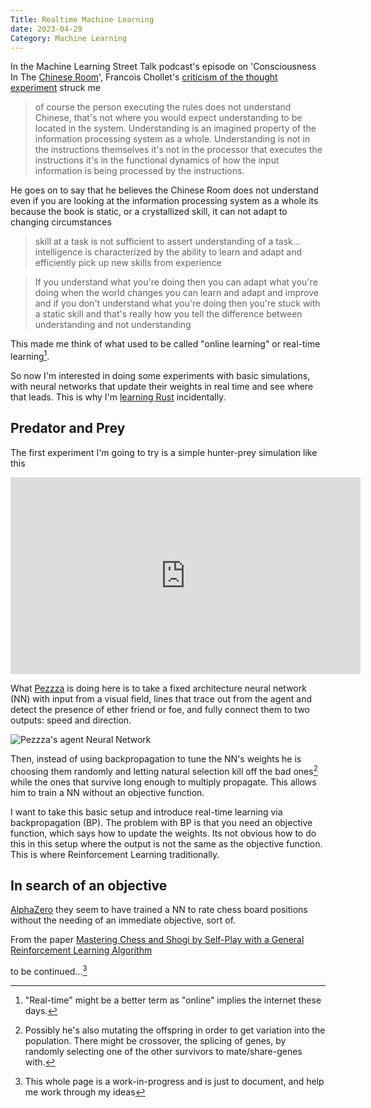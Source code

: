 ```yaml
---
Title: Realtime Machine Learning
date: 2023-04-29
Category: Machine Learning
---
```


In the Machine Learning Street Talk podcast's episode on 'Consciousness In The [Chinese Room](https://www.wikiwand.com/en/Chinese_room)', Francois Chollet's [criticism of the thought experiment](https://youtu.be/_KVAzAzO5HU?t=979) struck me

> of course the person executing the rules does not understand Chinese, that's not where you would expect understanding to be located in the system. Understanding is an imagined property of the information processing system as a whole. Understanding is not in the instructions themselves it's not in the processor that executes the instructions it's in the functional dynamics of how the input information is being processed by the instructions.

He goes on to say that he believes the Chinese Room does not understand even if you are looking at the information processing system as a whole its because the book is static, or a crystallized skill, it can not adapt to changing circumstances

> skill at a task is not sufficient to assert understanding of a task... intelligence is characterized by the ability to learn and adapt and efficiently pick up new skills from experience

> If you understand what you're doing then you can adapt what you're doing when the world changes you can learn and adapt and improve and if you don't understand what you're doing then you're stuck with a static skill and that's really how you tell the difference between understanding and not understanding

This made me think of what used to be called "online learning" or real-time learning[^online].

[^online]: "Real-time" might be a better term as "online" implies the internet these days.

So now I'm interested in doing some experiments with basic simulations, with neural networks that update their weights in real time and see where that leads. This is why I'm [learning Rust]({filename}/a-new-hope.md) incidentally.

## Predator and Prey

The first experiment I'm going to try is a simple hunter-prey simulation like this

<iframe width="560" height="315" src="https://www.youtube.com/embed/tVNoetVLuQg" title="YouTube video player" frameborder="0" allow="accelerometer; autoplay; clipboard-write; encrypted-media; gyroscope; picture-in-picture; web-share" allowfullscreen></iframe>

What [Pezzza](https://www.youtube.com/@PezzzasWork) is doing here is to take a fixed architecture neural network (NN) with input from a visual field, lines that trace out from the agent and detect the presence of ether friend or foe, and fully connect them to two outputs: speed and direction.

![Pezzza's agent Neural Network]({static}/images/Pezzzas_NN.png)

Then, instead of using backpropagation to tune the NN's weights he is choosing them randomly and letting natural selection kill off the bad ones[^mutation] while the ones that survive long enough to multiply propagate. This allows him to train a NN without an objective function.

[^mutation]: Possibly he's also mutating the offspring in order to get variation into the population. There might be crossover, the splicing of genes, by randomly selecting one of the other survivors to mate/share-genes with.

I want to take this basic setup and introduce real-time learning via backpropagation (BP). The problem with BP is that you need an objective function, which says how to update the weights. Its not obvious how to do this in this setup where the output is not the same as the objective function. This is where Reinforcement Learning traditionally.

## In search of an objective

[AlphaZero](https://www.deepmind.com/blog/alphazero-shedding-new-light-on-chess-shogi-and-go) they seem to have trained a NN to rate chess board positions without the needing of an immediate objective, sort of.

From the paper [Mastering Chess and Shogi by Self-Play with a General Reinforcement Learning Algorithm](https://arxiv.org/pdf/1712.01815.pdf)

to be continued...[^wip]

[^wip]: This whole page is a work-in-progress and is just to document, and help me work through my ideas
